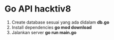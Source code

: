 # Go API hacktiv8

1. Create database sesuai yang ada didalam **db.go**
2. Install dependencies **go mod download**
3. Jalankan server **go run main.go**
